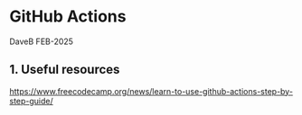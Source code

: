 # GitHub Actions

DaveB FEB-2025


## 1. Useful resources

https://www.freecodecamp.org/news/learn-to-use-github-actions-step-by-step-guide/


